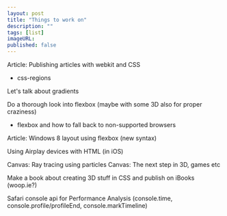 ```yaml
---
layout: post
title: "Things to work on"
description: ""
tags: [list]
imageURL: 
published: false
---
```


Article: Publishing articles with webkit and CSS
- css-regions

Let's talk about gradients

Do a thorough look into flexbox (maybe with some 3D also for proper craziness)
- flexbox and how to fall back to non-supported browsers

Article: Windows 8 layout using flexbox (new syntax)

Using Airplay devices with HTML (in iOS)

Canvas: Ray tracing using particles
Canvas: The next step in 3D, games etc

Make a book about creating 3D stuff in CSS and publish on iBooks (woop.ie?)

Safari console api for Performance Analysis
(console.time, console.profile/profileEnd, console.markTimeline)